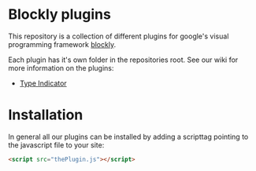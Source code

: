 # Blockly plugins
This repository is a collection of different plugins for google's visual programming framework [blockly](https://github.com/google/blockly).

Each plugin has it's own folder in the repositories root. See our wiki for more information on the plugins:

 * [Type Indicator](https://github.com/HendrikD/blockly-plugins/wiki/Type-Indicator)

# Installation
In general all our plugins can be installed by adding a scripttag pointing to the javascript file to your site:
```html
<script src="thePlugin.js"></script>
